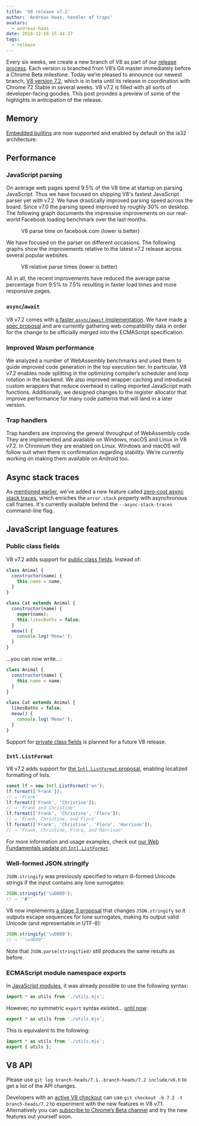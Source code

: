 ```yaml
---
title: 'V8 release v7.2'
author: 'Andreas Haas, handler of traps'
avatars:
  - andreas-haas
date: 2018-12-18 15:44:37
tags:
  - release
---
```

Every six weeks, we create a new branch of V8 as part of our [release process](/docs/release-process). Each version is branched from V8’s Git master immediately before a Chrome Beta milestone. Today we’re pleased to announce our newest branch, [V8 version 7.2](https://chromium.googlesource.com/v8/v8.git/+log/branch-heads/7.2), which is in beta until its release in coordination with Chrome 72 Stable in several weeks. V8 v7.2 is filled with all sorts of developer-facing goodies. This post provides a preview of some of the highlights in anticipation of the release.

## Memory

[Embedded builtins](/blog/embedded-builtins) are now supported and enabled by default on the ia32 architecture.

## Performance

### JavaScript parsing

On average web pages spend 9.5% of the V8 time at startup on parsing JavaScript. Thus we have focused on shipping V8's fastest JavaScript parser yet with v7.2. We have drastically improved parsing speed across the board. Since v7.0 the parsing speed improved by roughly 30% on desktop. The following graph documents the impressive improvements on our real-world Facebook loading benchmark over the last months.

<figure>
  <img src="/_img/v8-release-72/facebook-parse-time.png" srcset="/_img/v8-release-72/facebook-parse-time@2x.png 2x" alt="">
  <figcaption>V8 parse time on facebook.com (lower is better)</figcaption>
</figure>

We have focused on the parser on different occasions. The following graphs show the improvements relative to the latest v7.2 release across several popular websites.

<figure>
  <img src="/_img/v8-release-72/relative-parse-times.svg" alt="">
  <figcaption> V8 relative parse times (lower is better)</figcaption>
</figure>

All in all, the recent improvements have reduced the average parse percentage from 9.5% to 7.5% resulting in faster load times and more responsive pages.

### `async`/`await`

V8 v7.2 comes with [a faster `async`/`await` implementation](/blog/fast-async#await-under-the-hood). We have made [a spec proposal](https://github.com/tc39/ecma262/pull/1250) and are currently gathering web compatibility data in order for the change to be officially merged into the ECMAScript specification.

### Improved Wasm performance

We analyzed a number of WebAssembly benchmarks and used them to guide improved code generation in the top execution tier. In particular, V8 v7.2 enables node splitting in the optimizing compiler’s scheduler and loop rotation in the backend. We also improved wrapper caching and introduced custom wrappers that reduce overhead in calling imported JavaScript math functions. Additionally, we designed changes to the register allocator that improve performance for many code patterns that will land in a later version.

### Trap handlers

Trap handlers are improving the general throughput of WebAssembly code. They are implemented and available on Windows, macOS and Linux in V8 v7.2. In Chromium they are enabled on Linux. Windows and macOS will follow suit when there is confirmation regarding stability. We’re currently working on making them available on Android too.

## Async stack traces

As [mentioned earlier](/blog/fast-async#improved-developer-experience), we've added a new feature called [zero-cost async stack traces](https://bit.ly/v8-zero-cost-async-stack-traces), which enriches the `error.stack` property with asynchronous call frames. It's currently available behind the `--async-stack-traces` command-line flag.

## JavaScript language features

### Public class fields

V8 v7.2 adds support for [public class fields](https://developers.google.com/web/updates/2018/12/class-fields). Instead of:

```js
class Animal {
  constructor(name) {
    this.name = name;
  }
}

class Cat extends Animal {
  constructor(name) {
    super(name);
    this.likesBaths = false;
  }
  meow() {
    console.log('Meow!');
  }
}
```

…you can now write…:

```js
class Animal {
  constructor(name) {
    this.name = name;
  }
}

class Cat extends Animal {
  likesBaths = false;
  meow() {
    console.log('Meow!');
  }
}
```

Support for [private class fields](https://developers.google.com/web/updates/2018/12/class-fields#private_class_fields) is planned for a future V8 release.

### `Intl.ListFormat`

V8 v7.2 adds support for [the `Intl.ListFormat` proposal](https://developers.google.com/web/updates/2018/12/intl-listformat), enabling localized formatting of lists.

```js
const lf = new Intl.ListFormat('en');
lf.format(['Frank']);
// → 'Frank'
lf.format(['Frank', 'Christine']);
// → 'Frank and Christine'
lf.format(['Frank', 'Christine', 'Flora']);
// → 'Frank, Christine, and Flora'
lf.format(['Frank', 'Christine', 'Flora', 'Harrison']);
// → 'Frank, Christine, Flora, and Harrison'
```

For more information and usage examples, check out [our Web Fundamentals update on `Intl.ListFormat`](https://developers.google.com/web/updates/2018/12/intl-listformat).

### Well-formed JSON.stringify

`JSON.stringify` was previously specified to return ill-formed Unicode strings if the input contains any lone surrogates:

```js
JSON.stringify('\uD800');
// → '"�"'
```

V8 now implements [a stage 3 proposal](https://github.com/tc39/proposal-well-formed-stringify) that changes `JSON.stringify` so it outputs escape sequences for lone surrogates, making its output valid Unicode (and representable in UTF-8):

```js
JSON.stringify('\uD800');
// → '"\ud800"'
```

Note that `JSON.parse(stringified)` still produces the same results as before.

### ECMAScript module namespace exports

In [JavaScript modules](https://developers.google.com/web/fundamentals/primers/modules), it was already possible to use the following syntax:

```js
import * as utils from './utils.mjs';
```

However, no symmetric `export` syntax existed… [until now](https://github.com/tc39/proposal-export-ns-from):

```js
export * as utils from './utils.mjs';
```

This is equivalent to the following:

```js
import * as utils from './utils.mjs';
export { utils };
```

## V8 API

Please use `git log branch-heads/7.1..branch-heads/7.2 include/v8.h` to get a list of the API changes.

Developers with an [active V8 checkout](/docs/source-code#using-git) can use `git checkout -b 7.2 -t branch-heads/7.2` to experiment with the new features in V8 v7.1. Alternatively you can [subscribe to Chrome’s Beta channel](https://www.google.com/chrome/browser/beta.html) and try the new features out yourself soon.
